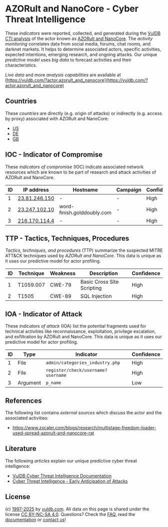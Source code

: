 # AZORult and NanoCore - Cyber Threat Intelligence

These _indicators_ were reported, collected, and generated during the [VulDB CTI analysis](https://vuldb.com/?kb.cti) of the actor known as [AZORult and NanoCore](https://vuldb.com/?actor.azorult_and_nanocore). The _activity monitoring_ correlates data from social media, forums, chat rooms, and darknet markets. It helps to determine associated actors, specific activities, expected intentions, emerging research, and ongoing attacks. Our unique _predictive model_ uses _big data_ to forecast activities and their characteristics.

_Live data_ and more _analysis capabilities_ are available at [https://vuldb.com/?actor.azorult_and_nanocore](https://vuldb.com/?actor.azorult_and_nanocore)

## Countries

These _countries_ are directly (e.g. origin of attacks) or indirectly (e.g. access by proxy) associated with AZORult and NanoCore:

* [US](https://vuldb.com/?country.us)
* [DE](https://vuldb.com/?country.de)
* [GB](https://vuldb.com/?country.gb)

## IOC - Indicator of Compromise

These _indicators of compromise_ (IOC) indicate associated network resources which are known to be part of research and attack activities of AZORult and NanoCore.

ID | IP address | Hostname | Campaign | Confidence
-- | ---------- | -------- | -------- | ----------
1 | [23.81.246.150](https://vuldb.com/?ip.23.81.246.150) | - | - | High
2 | [23.247.102.10](https://vuldb.com/?ip.23.247.102.10) | word-finish.golddoubly.com | - | High
3 | [216.170.114.4](https://vuldb.com/?ip.216.170.114.4) | - | - | High

## TTP - Tactics, Techniques, Procedures

_Tactics, techniques, and procedures_ (TTP) summarize the suspected MITRE ATT&CK techniques used by _AZORult and NanoCore_. This data is unique as it uses our predictive model for actor profiling.

ID | Technique | Weakness | Description | Confidence
-- | --------- | -------- | ----------- | ----------
1 | T1059.007 | CWE-79 | Basic Cross Site Scripting | High
2 | T1505 | CWE-89 | SQL Injection | High

## IOA - Indicator of Attack

These _indicators of attack_ (IOA) list the potential fragments used for technical activities like reconnaissance, exploitation, privilege escalation, and exfiltration by AZORult and NanoCore. This data is unique as it uses our predictive model for actor profiling.

ID | Type | Indicator | Confidence
-- | ---- | --------- | ----------
1 | File | `admin/categories_industry.php` | High
2 | File | `register/check/username?username` | High
3 | Argument | `p_name` | Low

## References

The following list contains _external sources_ which discuss the actor and the associated activities:

* https://www.zscaler.com/blogs/research/multistage-freedom-loader-used-spread-azorult-and-nanocore-rat

## Literature

The following _articles_ explain our unique predictive cyber threat intelligence:

* [VulDB Cyber Threat Intelligence Documentation](https://vuldb.com/?kb.cti)
* [Cyber Threat Intelligence - Early Anticipation of Attacks](https://www.scip.ch/en/?labs.20201022)

## License

(c) [1997-2025](https://vuldb.com/?kb.changelog) by [vuldb.com](https://vuldb.com/?kb.about). All data on this page is shared under the license [CC BY-NC-SA 4.0](https://creativecommons.org/licenses/by-nc-sa/4.0/). Questions? Check the [FAQ](https://vuldb.com/?kb.faq), read the [documentation](https://vuldb.com/?kb) or [contact us](https://vuldb.com/?contact)!
